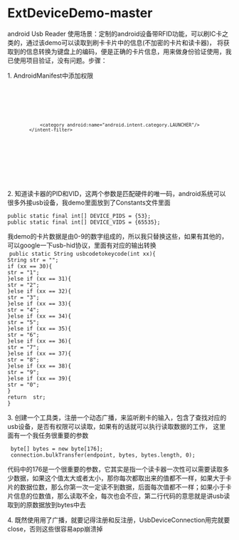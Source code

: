 # ExtDeviceDemo-master
   android Usb Reader 
   使用场景：定制的android设备带RFID功能，可以刷IC卡之类的，通过该demo可以读取到刷卡卡片中的信息(不加密的卡片和读卡器)，
将获取到的信息转换为键盘上的编码，便是正确的卡片信息，用来做身份验证使用，我已使用项目验证，没有问题。步骤：

<p>1. AndroidManifest中添加权限  
<code><uses-feature android:name="android.hardware.usb.host"/></code>  

<code><activity android:name=".MainActivity">  
            <intent-filter>
                <action android:name="android.intent.action.MAIN"/>

                <category android:name="android.intent.category.LAUNCHER"/>
            </intent-filter>
           <intent-filter>
                <action android:name="android.hardware.usb.action.USB_DEVICE_ATTACHED"/>
            </intent-filter>
        </activity></code>
</p><br />

<p>2. 知道读卡器的PID和VID，这两个参数是匹配硬件的唯一码，android系统可以很多外接usb设备，我demo里面放到了Constants文件里面<br />
<code>
public static final int[] DEVICE_PIDS = {53};
public static final int[] DEVICE_VIDS = {65535};
</code>
</p>
<p>我demo的卡片数据是由0-9的数字组成的，所以我只替换这些，如果有其他的，可以google一下usb-hid协议，里面有对应的输出转换<br />
  <code>public static String usbcodetokeycode(int xx){</code><br />
        <code>String str = "";</code><br />
        <code>if (xx == 30){</code><br />
            <code>str = "1";</code><br />
        <code>}else if (xx == 31){</code><br />
            <code>str = "2";</code><br />
        <code>}else if (xx == 32){</code><br />
            <code>str = "3";</code><br />
        <code>}else if (xx == 33){</code><br />
            <code>str = "4";</code><br />
        <code>}else if (xx == 34){</code><br />
            <code>str = "5";</code><br />
        <code>}else if (xx == 35){</code><br />
            <code>str = "6";</code><br />
        <code>}else if (xx == 36){</code><br />
            <code>str = "7";</code><br />
        <code>}else if (xx == 37){</code><br />
            <code>str = "8";</code><br />
        <code>}else if (xx == 38){</code><br />
            <code>str = "9";</code><br />
        <code>}else if (xx == 39){</code><br />
            <code>str = "0";</code><br />
        <code>}</code><br />
        <code>return  str;</code><br />
    <code>}</code><br />
</p>

<p>3. 创建一个工具类，注册一个动态广播，来监听刷卡的输入，包含了查找对应的usb设备，是否有权限可以读取，如果有的话就可以执行读取数据的工作，
 这里面有一个我任务很重要的参数<br />
 <code>
 byte[] bytes = new byte[176];
 connection.bulkTransfer(endpoint, bytes, bytes.length, 0);
 </code>
 <br />代码中的176是一个很重要的参数，它其实是指一个读卡器一次性可以需要读取多少数据，如果这个值太大或者太小，那你每次都取出来的值都不一样，如果大于卡片的数据位数，那么你第一次一定读不到数据，后面每次值都不一样；如果小于卡片信息的位数值，那么读取不全，每次也会不应，第二行代码的意思就是讲usb读取到的原数据放到bytes中去
</p> 

<p>4. 既然使用用了广播，就要记得注册和反注册，UsbDeviceConnection用完就要close，否则这些很容易app崩溃掉</p> 
